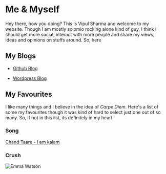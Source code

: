 # Me & Myself

Hey there, how you doing? This is Vipul Sharma and welcome to my website. Though I am mostly solomio rocking alone kind of guy, I think I should get more social, interact with more people and share my views, ideas and opinions on stuffs around. So, here 


## My Blogs

* [Github Blog](https://thevipulsharma.github.io/blogs)

* [Wordpress Blog](https://thevipulsharma.wordpress.com)


## My Favourites
I like many things and I believe in the idea of _Carpe Diem_. Here's a list of some my favourites though it was kind of hard to select just one out of so many. So, if not in this list, its definitely in my heart. 

### Song
[Chand Taare - I am kalam](https://youtu.be/iWNyT02qVSU)

### Crush
![Emma Watson](http://static.dnaindia.com/sites/default/files/2015/08/16/366097-emma-watson.jpg)
